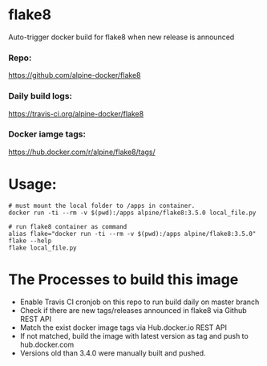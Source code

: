 # flake8
Auto-trigger docker build for flake8 when new release is announced

### Repo:

https://github.com/alpine-docker/flake8

### Daily build logs:

https://travis-ci.org/alpine-docker/flake8

### Docker iamge tags:

https://hub.docker.com/r/alpine/flake8/tags/

# Usage:

    # must mount the local folder to /apps in container.
    docker run -ti --rm -v $(pwd):/apps alpine/flake8:3.5.0 local_file.py

    # run flake8 container as command
    alias flake="docker run -ti --rm -v $(pwd):/apps alpine/flake8:3.5.0"
    flake --help
    flake local_file.py

# The Processes to build this image

* Enable Travis CI cronjob on this repo to run build daily on master branch
* Check if there are new tags/releases announced in flake8 via Github REST API
* Match the exist docker image tags via Hub.docker.io REST API
* If not matched, build the image with latest version as tag and push to hub.docker.com
* Versions old than 3.4.0 were manually built and pushed.
